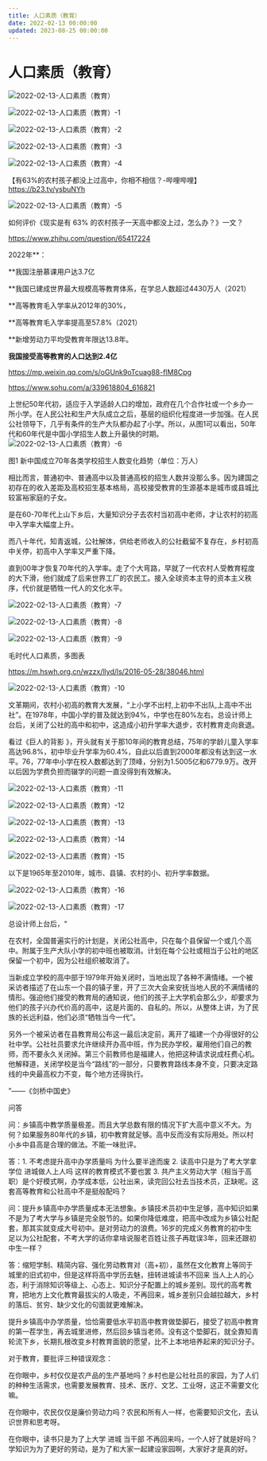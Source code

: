 ```yaml
---
title: 人口素质（教育）
date: 2022-02-13 00:00:00
updated: 2023-08-25 00:00:00
---
```


# 人口素质（教育）

![2022-02-13-人口素质（教育）](assets/2022-02-13-人口素质（教育）.jpeg)

![2022-02-13-人口素质（教育）-1](assets/2022-02-13-人口素质（教育）-1.jpeg)

![2022-02-13-人口素质（教育）-2](assets/2022-02-13-人口素质（教育）-2.jpeg)

![2022-02-13-人口素质（教育）-3](assets/2022-02-13-人口素质（教育）-3.jpeg)

![2022-02-13-人口素质（教育）-4](assets/2022-02-13-人口素质（教育）-4.jpeg)

【有63%的农村孩子都没上过高中，你相不相信？-哔哩哔哩】 https://b23.tv/ysbuNYh

![2022-02-13-人口素质（教育）-5](assets/2022-02-13-人口素质（教育）-5.jpeg)

如何评价《现实是有 63% 的农村孩子一天高中都没上过，怎么办？》一文？

https://www.zhihu.com/question/65417224

2022年**：

**我国注册慕课用户达3.7亿

**我国已建成世界最大规模高等教育体系，在学总人数超过4430万人（2021）

**高等教育毛入学率从2012年的30%，

**高等教育毛入学率提高至57.8%（2021）

**新增劳动力平均受教育年限达13.8年。

**我国接受高等教育的人口达到2.4亿**

https://mp.weixin.qq.com/s/oGUnk9oTcuag88-flM8Cpg

https://www.sohu.com/a/339618804_616821

上世纪50年代初，适应于入学适龄人口的增加，政府在几个合作社或一个乡办一所小学。在人民公社和生产大队成立之后，基层的组织化程度进一步加强。在人民公社领导下，几乎有条件的生产大队都办起了小学。所以，从图1可以看出，50年代和60年代是中国小学招生人数上升最快的时期。
![2022-02-13-人口素质（教育）-6](assets/2022-02-13-人口素质（教育）-6.png)

图1 新中国成立70年各类学校招生人数变化趋势（单位：万人）

相比而言，普通初中、普通高中以及普通高校的招生人数并没那么多。因为建国之初存在的收入差距及高校招生基本格局，高校接受教育的生源基本是城市或县城比较富裕家庭的子女。

是在60-70年代上山下乡后，大量知识分子去农村当初高中老师，才让农村的初高中入学率大幅度上升。

而八十年代，知青返城，公社解体，供给老师收入的公社截留不复存在，乡村初高中关停，初高中入学率又严重下降。

直到00年才恢复70年代的入学率。走了个大弯路，早就了一代农村人受教育程度的大下滑，他们就成了后来世界工厂的农民工。接入全球资本主导的资本主义秩序，代价就是牺牲一代人的文化水平。

![2022-02-13-人口素质（教育）-7](assets/2022-02-13-人口素质（教育）-7.jpeg)

![2022-02-13-人口素质（教育）-8](assets/2022-02-13-人口素质（教育）-8.png)

![2022-02-13-人口素质（教育）-9](assets/2022-02-13-人口素质（教育）-9.png)

毛时代人口素质，多图表

https://m.hswh.org.cn/wzzx/llyd/ls/2016-05-28/38046.html

![2022-02-13-人口素质（教育）-10](assets/2022-02-13-人口素质（教育）-10.jpeg)

文革期间，农村小初高的教育大发展，“上小学不出村,上初中不出队,上高中不出社”。在1978年，中国小学的普及就达到94%，中学也在80%左右。总设计师上台后，关闭了公社的高中和初中，这造成小初升学率大退步，农村教育走向衰退。

看过《巨人的背影 》，开头就有关于那10年间的教育总结，75年的学龄儿童入学率高达96.8%，初中毕业升学率为60.4%，自此以后直到2000年都没有达到这一水平。76，77年中小学在校人数都达到了顶峰，分别为1.5005亿和6779.9万。改开以后因为学费负担而辍学的问题一直没得到有效解决。

![2022-02-13-人口素质（教育）-11](assets/2022-02-13-人口素质（教育）-11.jpeg)

![2022-02-13-人口素质（教育）-12](assets/2022-02-13-人口素质（教育）-12.jpeg)

![2022-02-13-人口素质（教育）-13](assets/2022-02-13-人口素质（教育）-13.jpeg)

![2022-02-13-人口素质（教育）-14](assets/2022-02-13-人口素质（教育）-14.jpeg)

![2022-02-13-人口素质（教育）-15](assets/2022-02-13-人口素质（教育）-15.jpeg)

以下是1965年至2010年，城市、县镇、农村的小、初升学率数据。

![2022-02-13-人口素质（教育）-16](assets/2022-02-13-人口素质（教育）-16.jpeg)

![2022-02-13-人口素质（教育）-17](assets/2022-02-13-人口素质（教育）-17.jpeg)

总设计师上台后，“

在农村，全国普遍实行的计划是，关闭公社高中，只在每个县保留一个或几个高中。附属于生产大队小学的初中班也被取消。计划在每个公社或相当于公社的地区保留一个初中，因为公社组织被取消了。　　

当新成立学校的高中部于1979年开始关闭时，当地出现了各种不满情绪。一个被采访者描述了在山东一个县的镇子里，开了三次大会来安抚当地人民的不满情绪的情形。强迫他们接受的教育局的通知说，他们的孩子上大学机会那么少，却要求为他们的孩子兴办代价高的高中，这是片面的、自私的。所以，从整体上讲，为了民族的长远利益，他们必须“牺牲当今一代”。　　

另外一个被采访者在县教育局公布这一最后决定前，离开了福建一个办得很好的公社中学。公社社员要求允许继续开办高中班，作为民办学校，雇用他们自己的教师，而不要永久关闭掉。第三个前教师也是福建人，他把这种请求说成枉费心机。他解释道，关闭学校是当今“路线”的一部分，只要教育路线本身不变，只要决定路线的中央最高权力不变，每个地方还得执行。

”——《剑桥中国史》

问答

问：乡镇高中教学质量极差。而且大学总数有限的情况下扩大高中意义不大。为何？如果服务80年代的乡镇，初中教育就足够。高中反而没有实际用处。所以村小乡中县高是合理的做法。不能一味批评。

答：1. 不考虑提升高中办学质量吗 为什么要半途而废 2. 读高中只是为了考大学拿学位 进城做人上人吗 这样的教育模式不要也罢 3. 共产主义劳动大学（相当于高职）是个好模式啊，办学成本低，公社出来，读完回公社去当技术员，正缺呢。这套高等教育和公社高中不是挺般配吗？

问：提升乡镇高中办学质量成本无法想象。乡镇技术员初中生足够，高中知识如果不是为了考大学与乡镇是完全脱节的。如果你降低难度，把高中改成为乡镇公社配套，那其实就变成大号初中。是对劳动力的浪费。16岁的完成义务教育的初中生足以为公社配套，不考大学的话你拿啥说服老百姓让孩子再耽误3年，回来还跟初中生一样？

答：缩短学制、精简内容、强化劳动教育对（高+初），虽然在文化教育上等同于城里的旧式初中，但是这样将高中学历去魅，扭转进城读书不回来 当人上人的心态，利于消除知识等级上、心态上、知识分子配置上的城乡差别。现代的高考教育，把地方上文化教育最拔尖的人吸走，不再回来，城乡差别只会越拉越大，乡村的落后、贫穷、缺少文化的句面就更难解决。

提升乡镇高中办学质量，恰恰需要低水平初高中教育做垫脚石，接受了初高中教育的第一茬学生，再去城里进修，然后回乡镇当老师。没有这个垫脚石，就全靠知青轮流下乡，长期扎根改变乡村教育面貌的愿望，比不上本地培养起来的知识分子。

对于教育，要批评三种错误观念：

在你眼中，乡村仅仅是农产品的生产基地吗？乡村也是公社社员的家园，为了人们的种种生活需求，也需要发展教育、技术、医疗、文艺、工业呀，这正不需要文化嘛。

在你眼中，农民仅仅是廉价劳动力吗？农民和所有人一样，也需要知识文化，去认识世界和思考呀。

在你眼中，读书只是为了上大学 进城 当干部 不再回来吗，一个人好了就是好吗？学知识为为了更好的劳动，是为了和大家一起建设家园啊，大家好才是真的好。


